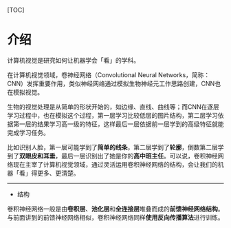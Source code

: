 [TOC]

# 介绍

计算机视觉是研究如何让机器学会「看」的学科。

在计算机视觉领域，卷神经网络（Convolutional Neural Networks，简称：CNN）发挥重要作用，类似神经网络通过模拟生物神经元工作思路创建，CNN也在模拟视觉。

生物的视觉处理是从简单的形状开始的，如边缘、直线、曲线等；而CNN在逐层学习过程中，也在模拟这个过程，第一层学习比较低层的图片结构，第二层学习依据第一层的结果学习高一级的特征，这样最后一层依据前一层学到的高级特征就能完成学习任务。

比如识别人脸，第一层可能学到了**简单的线条**，第二层学到了**轮廓**，倒数第二层学到了**双眼皮和耳垂**，最后一层识别出了她是你的**高中班主任**。可以说，卷积神经网络现在主宰了计算机视觉领域，通过灵活运用卷积神经网络的结构，会让我们的机器「看」得更多、更清楚。

---

- 结构

卷积神经网络一般是由**卷积层**、**池化层**和**全连接层**堆叠而成的**前馈神经网络结构**。与前面讲到的前馈神经网络相似，卷积神经网络同样**使用反向传播算法**进行训练。


